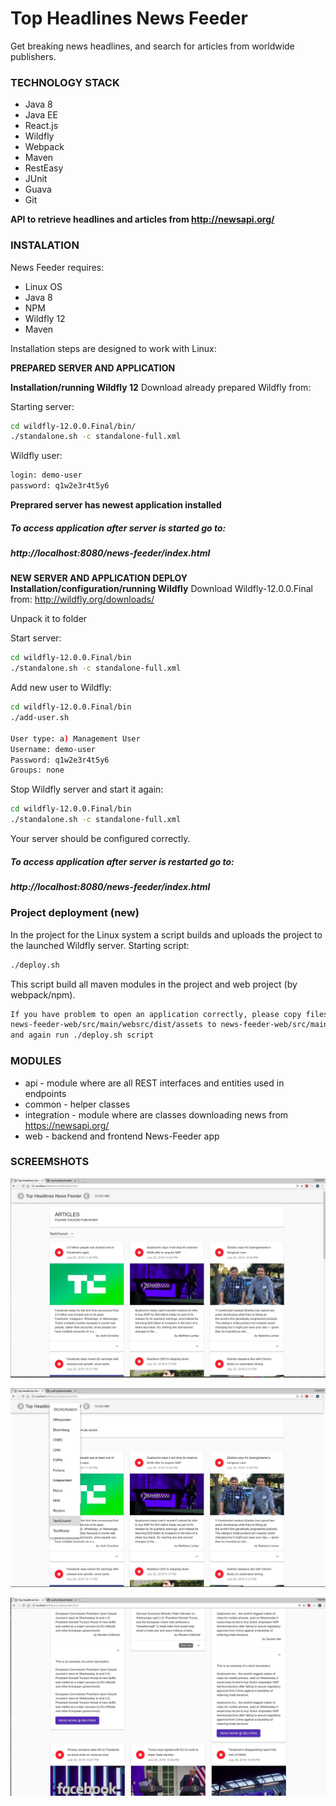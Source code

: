 # Top Headlines News Feeder
Get breaking news headlines, and search for articles from worldwide publishers.

### TECHNOLOGY STACK
- Java 8
- Java EE
- React.js
- Wildfly
- Webpack
- Maven
- RestEasy
- JUnit
- Guava
- Git

**API to retrieve headlines and articles from http://newsapi.org/**

### INSTALATION

News Feeder requires:
- Linux OS
- Java 8
- NPM
- Wildfly 12
- Maven

Installation steps are designed to work with Linux:

**PREPARED SERVER AND APPLICATION**

**Installation/running Wildfly 12**
Download already prepared Wildfly from:

Starting server:
```sh
cd wildfly-12.0.0.Final/bin/
./standalone.sh -c standalone-full.xml
```
Wildfly user:
```sh
login: demo-user
password: q1w2e3r4t5y6
```

**Preprared server has newest application installed**

##### To access application after server is started go to:
##### http://localhost:8080/news-feeder/index.html

**NEW SERVER AND APPLICATION DEPLOY**
**Installation/configuration/running Wildfly**
Download Wildfly-12.0.0.Final from:
http://wildfly.org/downloads/

Unpack it to folder

Start server:
```sh
cd wildfly-12.0.0.Final/bin
./standalone.sh -c standalone-full.xml
```

Add new user to Wildfly:
```sh
cd wildfly-12.0.0.Final/bin
./add-user.sh

User type: a) Management User
Username: demo-user
Password: q1w2e3r4t5y6
Groups: none
```

Stop Wildfly server and start it again:
```sh
cd wildfly-12.0.0.Final/bin
./standalone.sh -c standalone-full.xml
```

Your server should be configured correctly.

##### To access application after server is restarted go to:
##### http://localhost:8080/news-feeder/index.html

### Project deployment (new)
In the project for the Linux system a script builds and uploads the project to the launched Wildfly server.
Starting script:
```sh
./deploy.sh 
```
This script build all maven modules in the project and web project (by webpack/npm).
```sh
If you have problem to open an application correctly, please copy files from 
news-feeder-web/src/main/websrc/dist/assets to news-feeder-web/src/main/webapp/assets
and again run ./deploy.sh script
```

### MODULES
- api - module where are all REST interfaces and entities used in endpoints
- common - helper classes
- integration - module where are classes downloading news from https://newsapi.org/
- web - backend and frontend News-Feeder app

### SCREEMSHOTS
![Screen_1](resources/screen_1.jpg)


![Screen_2](resources/screen_2.jpg)


![Screen_3](resources/screen_3.jpg)





